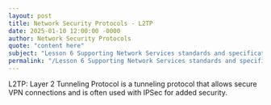 ```yaml
---
layout: post
title: Network Security Protocols - L2TP
date: 2025-01-10 12:00:00 -0000
author: Network Security Protocols
quote: "content here"
subject: "Lesson 6 Supporting Network Services standards and specifications"
permalink: "/Lesson 6 Supporting Network Services standards and specifications/Network Security Protocols/Network Security Protocols - L2TP"
---
```


L2TP: Layer 2 Tunneling Protocol is a tunneling protocol that allows secure VPN connections and is often used with IPSec for added security.
